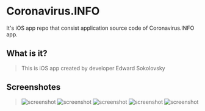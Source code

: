 # Coronavirus.INFO
It's iOS app repo that consist application source code of Coronavirus.INFO app.
## What is it?
> This is iOS app created by developer Edward Sokolovsky
## Screenshotes
> ![screenshot](https://github.com/EdwardSokolovsky/Coronavirus.INFO/blob/master/screenshotes/s1.png)
> ![screenshot](https://github.com/EdwardSokolovsky/Coronavirus.INFO/blob/master/screenshotes/s2.png)
> ![screenshot](https://github.com/EdwardSokolovsky/Coronavirus.INFO/blob/master/screenshotes/s3.png)
> ![screenshot](https://github.com/EdwardSokolovsky/Coronavirus.INFO/blob/master/screenshotes/s4.png)
> ![screenshot](https://github.com/EdwardSokolovsky/Coronavirus.INFO/blob/master/screenshotes/s5.png)
